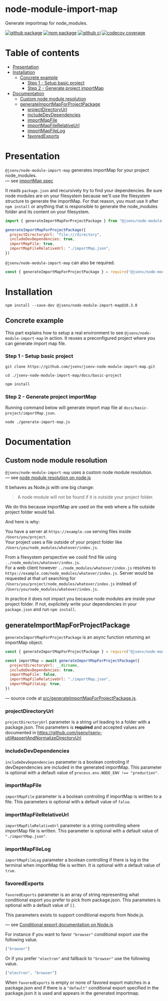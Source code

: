 # node-module-import-map

Generate importmap for node_modules.

[![github package](https://img.shields.io/github/package-json/v/jsenv/jsenv-node-module-import-map.svg?logo=github&label=package)](https://github.com/jsenv/jsenv-node-module-import-map/packages)
[![npm package](https://img.shields.io/npm/v/@jsenv/node-module-import-map.svg?logo=npm&label=package)](https://www.npmjs.com/package/@jsenv/node-module-import-map)
[![github ci](https://github.com/jsenv/jsenv-node-module-import-map/workflows/ci/badge.svg)](https://github.com/jsenv/jsenv-node-module-import-map/actions?workflow=ci)
[![codecov coverage](https://codecov.io/gh/jsenv/jsenv-node-module-import-map/branch/master/graph/badge.svg)](https://codecov.io/gh/jsenv/jsenv-node-module-import-map)

# Table of contents

- [Presentation](#Presentation)
- [Installation](#installation)
  - [Concrete example](#concrete-example)
    - [Step 1 - Setup basic project](#step-1---setup-project)
    - [Step 2 - Generate project importMap](#step-2---generate-project-importMap)
- [Documentation](#Documentation)
  - [Custom node module resolution](#custom-node-module-resolution)
  - [generateImportMapForProjectPackage](#generateImportMapForProjectPackage)
    - [projectDirectoryUrl](#projectDirectoryUrl)
    - [includeDevDependencies](#includeDevDependencies)
    - [importMapFile](#importMapFile)
    - [importMapFileRelativeUrl](#importMapFileRelativeUrl)
    - [importMapFileLog](#importMapFileLog)
    - [favoredExports](#favoredExports)

# Presentation

`@jsenv/node-module-import-map` generates importMap for your project node_modules.<br />
— see [importMap spec](https://github.com/WICG/import-maps)

It reads `package.json` and recursively try to find your dependencies. Be sure node modules are on your filesystem because we'll use the filesystem structure to generate the importMap. For that reason, you must use it after `npm install` or anything that is responsible to generate the node_modules folder and its content on your filesystem.

```js
import { generateImportMapForProjectPackage } from "@jsenv/node-module-import-map"

generateImportMapForProjectPackage({
  projectDirectoryUrl: "file:///directory",
  includeDevDependencies: true,
  importMapFile: true,
  importMapFileRelativeUrl: "./importMap.json",
})
```

`@jsenv/node-module-import-map` can also be required.

```js
const { generateImportMapForProjectPackage } = require("@jsenv/node-module-import-map")
```

# Installation

```console
npm install --save-dev @jsenv/node-module-import-map@10.3.0
```

## Concrete example

This part explains how to setup a real environment to see `@jsenv/node-module-import-map` in action.
It reuses a preconfigured project where you can generate import map file.

### Step 1 - Setup basic project

```console
git clone https://github.com/jsenv/jsenv-node-module-import-map.git
```

```console
cd ./jsenv-node-module-import-map/docs/basic-project
```

```console
npm install
```

### Step 2 - Generate project importMap

Running command below will generate import map file at `docs/basic-project/importMap.json`.

```console
node ./generate-import-map.js
```

# Documentation

## Custom node module resolution

`@jsenv/node-module-import-map` uses a custom node module resolution.<br />
— see [node module resolution on node.js](https://nodejs.org/api/modules.html#modules_all_together)

It behaves as Node.js with one big change:

> A node module will not be found if it is outside your project folder.

We do this because importMap are used on the web where a file outside project folder would fail.<br/>

And here is why:

You have a server at `https://example.com` serving files inside `/Users/you/project`.<br />
Your project uses a file outside of your project folder like `/Users/you/node_modules/whatever/index.js`.

From a filesystem perspective we could find file using `../node_modules/whatever/index.js`.<br />
For a web client however `../node_modules/whatever/index.js` resolves to `https://example.com/node_modules/whatever/index.js`. Server would be requested at that url searching for `/Users/you/project/node_modules/whatever/index.js` instead of `/Users/you/node_modules/whatever/index.js`.

In practice it does not impact you because node modules are inside your project folder. If not, explicitely write your dependencies in your `package.json` and run `npm install`.

## generateImportMapForProjectPackage

`generateImportMapForProjectPackage` is an async function returning an importMap object.

```js
const { generateImportMapForProjectPackage } = require("@jsenv/node-module-import-map")

const importMap = await generateImportMapForProjectPackage({
  projectDirectoryUrl: __dirname,
  includeDevDependencies: true,
  importMapFile: false,
  importMapFileRelativeUrl: "./importMap.json",
  importMapFileLog: true,
})
```

— source code at [src/generateImportMapForProjectPackage.js](./src/generateImportMapForProjectPackage.js).

### projectDirectoryUrl

`projectDirectoryUrl` parameter is a string url leading to a folder with a package.json. This parameters is **required** and accepted values are documented in https://github.com/jsenv/jsenv-util#assertAndNormalizeDirectoryUrl

### includeDevDependencies

`includeDevDependencies` parameter is a boolean controling if devDependencies are included in the generated importMap. This parameter is optional with a default value of `process.env.NODE_ENV !== "production"`.

### importMapFile

`importMapFile` parameter is a boolean controling if importMap is written to a file. This parameters is optional with a default value of `false`.

### importMapFileRelativeUrl

`importMapFileRelativeUrl` parameter is a string controlling where importMap file is written. This parameter is optional with a default value of `"./importMap.json"`.

### importMapFileLog

`importMapFileLog` parameter a boolean controlling if there is log in the terminal when importMap file is written. It is optional with a default value of `true`.

### favoredExports

`favoredExports` parameter is an array of string representing what conditional export you prefer to pick from package.json. This parameters is optional with a default value of `[]`.

This parameters exists to support conditional exports from Node.js.

— see [Conditional export documentation on Node.js](https://nodejs.org/dist/latest-v13.x/docs/api/esm.html#esm_conditional_exports)

For instance if you want to favor `"browser"` conditional export use the following value.

<!-- prettier-ignore -->
```js
["browser"]
```

Or if you prefer `"electron"` and fallback to `"browser"` use the following value.

<!-- prettier-ignore -->
```js
["electron", "browser"]
```

When `favoredExports` is empty or none of favored export matches in a package.json and if there is a `"default"` conditional export specified in the package.json it is used and appears in the generated importmap.
